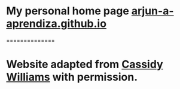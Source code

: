 # My personal home page [arjun-a-aprendiza.github.io](https://arjun-a-aprendiza.github.io/)
==============
# Website adapted from [Cassidy Williams](http://cassidoo.co/) with permission.
